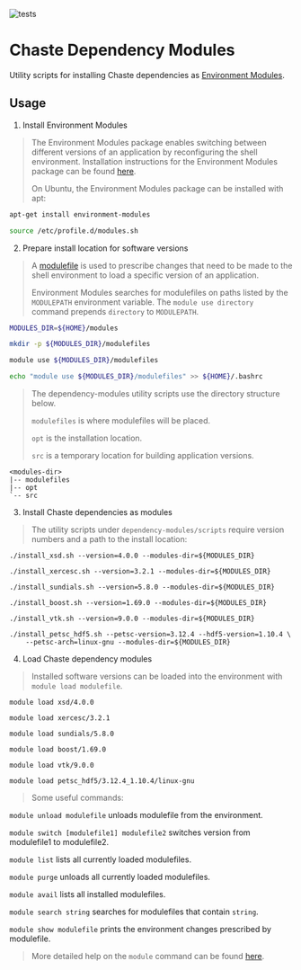 ![tests](https://github.com/Chaste/dependency-modules/actions/workflows/ubuntu.yml/badge.svg)

# Chaste Dependency Modules
Utility scripts for installing Chaste dependencies as [Environment Modules](https://modules.readthedocs.io/).

## Usage
1. Install Environment Modules

>The Environment Modules package enables switching between different versions of an application by reconfiguring the shell environment. Installation instructions for the Environment Modules package can be found [here](https://modules.readthedocs.io/en/latest/INSTALL.html).
>
>On Ubuntu, the Environment Modules package can be installed with apt:

```bash
apt-get install environment-modules

source /etc/profile.d/modules.sh
```

2. Prepare install location for software versions

>A [modulefile](https://modules.readthedocs.io/en/latest/modulefile.html) is used to prescribe changes that need to be made to the shell environment to load a specific version of an application.
>
>Environment Modules searches for modulefiles on paths listed by the `MODULEPATH` environment variable. The `module use directory` command prepends `directory` to `MODULEPATH`.

```bash
MODULES_DIR=${HOME}/modules

mkdir -p ${MODULES_DIR}/modulefiles

module use ${MODULES_DIR}/modulefiles

echo "module use ${MODULES_DIR}/modulefiles" >> ${HOME}/.bashrc
```

>The dependency-modules utility scripts use the directory structure below. 
>
>`modulefiles` is where modulefiles will be placed.
>
>`opt` is the installation location. 
>
>`src` is a temporary location for building application versions.

```
<modules-dir>
|-- modulefiles
|-- opt
`-- src
```

3. Install Chaste dependencies as modules

>The utility scripts under `dependency-modules/scripts` require version numbers and a path to the install location:

```
./install_xsd.sh --version=4.0.0 --modules-dir=${MODULES_DIR}

./install_xercesc.sh --version=3.2.1 --modules-dir=${MODULES_DIR}

./install_sundials.sh --version=5.8.0 --modules-dir=${MODULES_DIR}

./install_boost.sh --version=1.69.0 --modules-dir=${MODULES_DIR}

./install_vtk.sh --version=9.0.0 --modules-dir=${MODULES_DIR}

./install_petsc_hdf5.sh --petsc-version=3.12.4 --hdf5-version=1.10.4 \
    --petsc-arch=linux-gnu --modules-dir=${MODULES_DIR}
```

4. Load Chaste dependency modules

>Installed software versions can be loaded into the environment with `module load modulefile`.
```
module load xsd/4.0.0

module load xercesc/3.2.1

module load sundials/5.8.0

module load boost/1.69.0

module load vtk/9.0.0

module load petsc_hdf5/3.12.4_1.10.4/linux-gnu
```

> Some useful commands:

`module unload modulefile` unloads modulefile from the environment.

`module switch [modulefile1] modulefile2` switches version from modulefile1 to modulefile2.

`module list` lists all currently loaded modulefiles.

`module purge` unloads all currently loaded modulefiles.

`module avail` lists all installed modulefiles.

`module search string` searches for modulefiles that contain `string`.

`module show modulefile` prints the environment changes prescribed by modulefile.

>More detailed help on the `module` command can be found [here](https://modules.readthedocs.io/en/latest/module.html).



